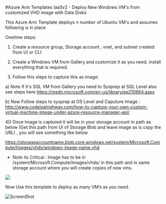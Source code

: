 #Azure Arm Templates IaaSv2 - Deploy New Windows VM's from customized VHD image with Data Disks

<Html>
This Azure Arm Template deploys n number of Ubuntu VM's and assumes following is in place

Onetime steps:

1) Create a resource group, Storage account , vnet, and subnet created from UI or CLI

2) Create a Windows VM from Gallery  and customize it as you need, install everything that is required.

3) Follow this steps to capture this as image:

a) Note if it's SQL VM from Gallery you need to Sysprep at SQL Level also see steps here 
  https://msdn.microsoft.com/en-us/library/ee210664.aspx

b) Now Follow steps to sysprep at OS Level and Caputure Image :  http://www.codeisahighway.com/how-to-capture-your-own-custom-virtual-machine-image-under-azure-resource-manager-api/

4)) Once Image is captured it will be in your storage account in path as below (Get this path from UI of Storage Blob and leave image as is copy the URL) , you will see something like below

https://storageaccountname.blob.core.windows.net/system/Microsoft.Compute/Images/vhds/windows-image-name.vhd

* Note its Critical : Image has to be in /system/Microsoft.Compute/Images/vhds/ in this path and in same storage account where you will create copies of new vms.

<a href="https://portal.azure.com/#create/Microsoft.Template/uri/https%3A%2F%2Fraw.githubusercontent.com%2Fsrakesh28%2Fazure-vms-from-vhds%2Fmaster%2Fwindows-vm-vhds%2Fazuredeploy.json" target="_blank">
    <img src="http://azuredeploy.net/deploybutton.png"/>
</a>

Now Use this template to deploy as many VM’s as you need.


![ScreenShot](https://github.com/srakesh28/azure-iaasv2-arm/blob/master/IaaSv2-vnet-vms-pip.jpg)
</html>
